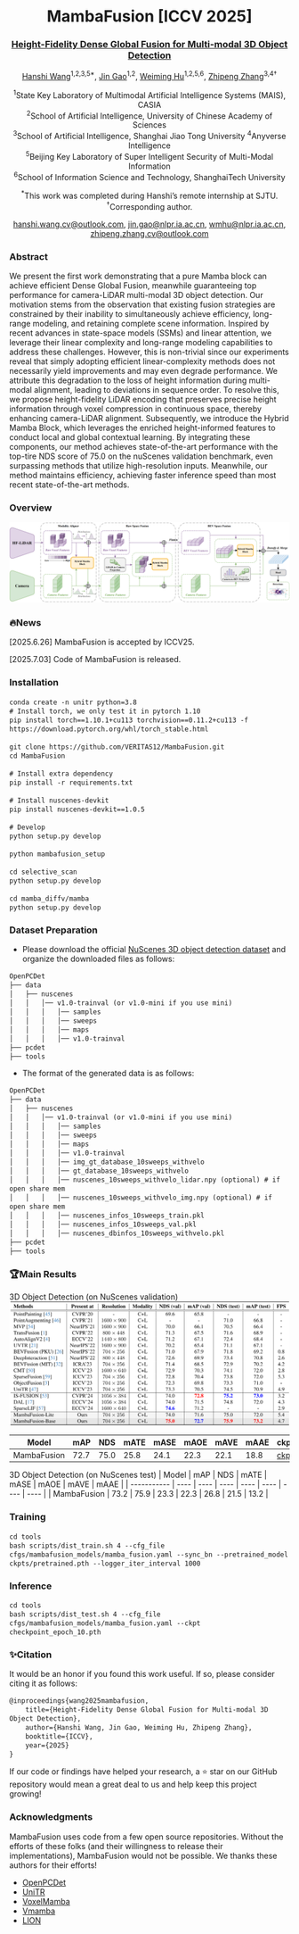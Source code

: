 <div align="center">
  <h1>MambaFusion [ICCV 2025]</h1>
  <h3>
    <a href="https://arxiv.org/abs/2507.04369" target="_blank" rel="noopener">
      Height-Fidelity Dense Global Fusion for Multi-modal 3D Object Detection
    </a>
  </h3>
  <p>
    <p>
  <a href="https://veritas12.github.io/" target="_blank" rel="noopener">Hanshi Wang</a><sup>1,2,3,5*</sup>,
  <a href="https://nlpr.ia.ac.cn/users/gaojin/index.htm" target="_blank" rel="noopener">Jin Gao</a><sup>1,2</sup>,
  <a href="https://people.ucas.ac.cn/~huweiming" target="_blank" rel="noopener">Weiming Hu</a><sup>1,2,5,6</sup>,
  <a href="https://zhipengzhang.cn/" target="_blank" rel="noopener">Zhipeng Zhang</a><sup>3,4†</sup>
</p>
  </p>
  <p>
    <sup>1</sup>State Key Laboratory of Multimodal Artificial Intelligence Systems (MAIS), CASIA<br/>
    <sup>2</sup>School of Artificial Intelligence, University of Chinese Academy of Sciences<br/>
    <sup>3</sup>School of Artificial Intelligence, Shanghai Jiao Tong University
    <sup>4</sup>Anyverse Intelligence<br/>
    <sup>5</sup>Beijing Key Laboratory of Super Intelligent Security of Multi-Modal Information<br/>
    <sup>6</sup>School of Information Science and Technology, ShanghaiTech University
  </p>
  <p>
    <sup>*</sup>This work was completed during Hanshi’s remote internship at SJTU.
    <sup>†</sup>Corresponding author.
  </p>
  <p>
    <a href="mailto:hanshi.wang.cv@outlook.com">hanshi.wang.cv@outlook.com</a>,
    <a href="mailto:jin.gao@nlpr.ia.ac.cn">jin.gao@nlpr.ia.ac.cn</a>,
    <a href="mailto:wmhu@nlpr.ia.ac.cn">wmhu@nlpr.ia.ac.cn</a>,
    <a href="mailto:zhipeng.zhang.cv@outlook.com">zhipeng.zhang.cv@outlook.com</a>
  </p>
</div>


### Abstract
We present the first work demonstrating that a pure Mamba block can achieve efficient Dense Global Fusion, meanwhile guaranteeing top performance for camera-LiDAR multi-modal 3D object detection. Our motivation stems from the observation that existing fusion strategies are constrained by their inability to simultaneously achieve efficiency, long-range modeling, and retaining complete scene information. Inspired by recent advances in state-space models (SSMs) and linear attention, we leverage their linear complexity and long-range modeling capabilities to address these challenges. However, this is non-trivial since our experiments reveal that simply adopting efficient linear-complexity methods does not necessarily yield improvements and may even degrade performance. We attribute this degradation to the loss of height information during multi-modal alignment, leading to deviations in sequence order. To resolve this, we propose height-fidelity LiDAR encoding that preserves precise height information through voxel compression in continuous space, thereby enhancing camera-LiDAR alignment. Subsequently, we introduce the Hybrid Mamba Block, which leverages the enriched height-informed features to conduct local and global contextual learning. By integrating these components, our method achieves state-of-the-art performance with the top-tire NDS score of 75.0 on the nuScenes validation benchmark, even surpassing methods that utilize high-resolution inputs. Meanwhile, our method maintains efficiency, achieving faster inference speed than most recent state-of-the-art methods. 
### Overview

![image-20250703170204193](assets/main.png)


### 🔥News
[2025.6.26] MambaFusion is accepted by ICCV25.

[2025.7.03] Code of MambaFusion is released.

### Installation

```
conda create -n unitr python=3.8
# Install torch, we only test it in pytorch 1.10
pip install torch==1.10.1+cu113 torchvision==0.11.2+cu113 -f https://download.pytorch.org/whl/torch_stable.html

git clone https://github.com/VERITAS12/MambaFusion.git
cd MambaFusion

# Install extra dependency
pip install -r requirements.txt

# Install nuscenes-devkit
pip install nuscenes-devkit==1.0.5

# Develop
python setup.py develop

python mambafusion_setup  

cd selective_scan
python setup.py develop

cd mamba_diffv/mamba
python setup.py develop
```

### Dataset Preparation

- Please download the official [NuScenes 3D object detection dataset](https://www.nuscenes.org/download) and organize the downloaded files as follows:

```
OpenPCDet
├── data
│   ├── nuscenes
│   │   │── v1.0-trainval (or v1.0-mini if you use mini)
│   │   │   │── samples
│   │   │   │── sweeps
│   │   │   │── maps
│   │   │   │── v1.0-trainval  
├── pcdet
├── tools
```

- The format of the generated data is as follows:

```
OpenPCDet
├── data
│   ├── nuscenes
│   │   │── v1.0-trainval (or v1.0-mini if you use mini)
│   │   │   │── samples
│   │   │   │── sweeps
│   │   │   │── maps
│   │   │   │── v1.0-trainval  
│   │   │   │── img_gt_database_10sweeps_withvelo
│   │   │   │── gt_database_10sweeps_withvelo
│   │   │   │── nuscenes_10sweeps_withvelo_lidar.npy (optional) # if open share mem
│   │   │   │── nuscenes_10sweeps_withvelo_img.npy (optional) # if open share mem
│   │   │   │── nuscenes_infos_10sweeps_train.pkl  
│   │   │   │── nuscenes_infos_10sweeps_val.pkl
│   │   │   │── nuscenes_dbinfos_10sweeps_withvelo.pkl
├── pcdet
├── tools
```
### 🏆Main Results
3D Object Detection (on NuScenes validation)
![image-20250703170204193](assets/results.png)

| Model       | mAP  | NDS  | mATE | mASE | mAOE | mAVE | mAAE | ckpt                                                         | Log                                                         |
| ----------- | ---- | ---- | ---- | ---- | ---- | ---- | ---- | ------------------------------------------------------------ | ----------------------------------------------------------- |
| MambaFusion | 72.7 | 75.0 | 25.8 | 24.1 | 22.3 | 22.1 | 18.8 | [ckpt](https://drive.google.com/drive/folders/1TqvpIHA7plzoFdnGWvFgVYr45bgz-nQ3?usp=drive_link) | [Log](https://drive.google.com/drive/folders/1TqvpIHA7plzoFdnGWvFgVYr45bgz-nQ3?usp=drive_link) |

3D Object Detection  (on NuScenes test)
| Model       | mAP  | NDS  | mATE | mASE | mAOE | mAVE | mAAE |
| ----------- | ---- | ---- | ---- | ---- | ---- | ---- | ---- |
| MambaFusion | 73.2 | 75.9 | 23.3 | 22.3 | 26.8 | 21.5 | 13.2 |
### Training

```
cd tools
bash scripts/dist_train.sh 4 --cfg_file cfgs/mambafusion_models/mamba_fusion.yaml --sync_bn --pretrained_model ckpts/pretrained.pth --logger_iter_interval 1000
```

### Inference

```
cd tools
bash scripts/dist_test.sh 4 --cfg_file cfgs/mambafusion_models/mamba_fusion.yaml --ckpt checkpoint_epoch_10.pth
```
### ✨Citation
It would be an honor if you found this work useful. If so, please consider citing it as follows:
```
@inproceedings{wang2025mambafusion,
    title={Height-Fidelity Dense Global Fusion for Multi-modal 3D Object Detection},
    author={Hanshi Wang, Jin Gao, Weiming Hu, Zhipeng Zhang},
    booktitle={ICCV},
    year={2025}
}
```
If our code or findings have helped your research, a ⭐ star on our GitHub repository would mean a great deal to us and help keep this project growing!
### Acknowledgments
MambaFusion uses code from a few open source repositories. Without the efforts of these folks (and their willingness to release their implementations), MambaFusion would not be possible. We thanks these authors for their efforts!
- [OpenPCDet](https://github.com/VERITAS12/MambaFusion/blob/main)
- [UniTR](https://github.com/Haiyang-W/UniTR)
- [VoxelMamba](https://github.com/gwenzhang/Voxel-Mamba)
- [Vmamba](https://github.com/MzeroMiko/VMamba)
- [LION](https://github.com/happinesslz/LION)